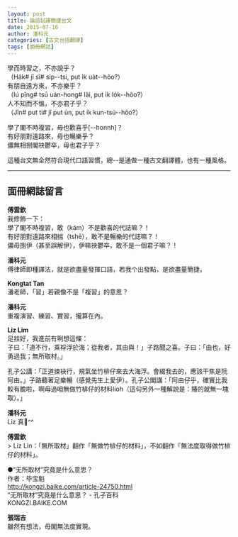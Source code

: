 ```yaml
---
layout: post
title: 論語試譯簡捷台文
date: 2015-07-16
author: 潘科元
categories: [古文台語翻譯]
tags: [面冊網誌]
---
```


學而時習之，不亦說乎？  
（Ha̍k# jî sî# si̍p--tsi, put i̍k ua̍t--hôo?）  
有朋自遠方來，不亦樂乎？  
（Iú pîng# tsū uán-hong# lâi, put i̍k lo̍k--hôo?）  
人不知而不慍，不亦君子乎？  
（Jîn# put ti# jî put ùn, put i̍k kun-tsú--hôo?）

學了閣不時複習，毋也歡喜乎[--honnh]？  
有好朋對遠路來，毋也暢樂乎？  
儂無相捌閣袂鬱卒，毋也君子乎？

這種台文無全然符合現代口語習慣，總--是通做一種古文翻譯體，也有一種風格。

---

## 面冊網誌留言

**傅雲欽**  
我修飾一下：  
學了閣不時複習，敢（kám）不是歡喜的代誌嘛？！  
有好朋對遠路來相揣（tshē），敢不是暢樂的代誌嘛？！  
儂毋捌伊（甚至誤解伊），伊嘛袂鬱卒，敢不是一個君子嘛？！

**潘科元**  
傅律師即種譯法，就是欲盡量發揮口語，若我个出發點，是欲盡量簡捷。

**Kongtat Tan**  
潘老師，「習」若親像不是「複習」的意思？

**潘科元**  
重複演習、練習、實習，攏算在內。

**Liz Lim**  
足拄好，我進前有咧想這條：  
子曰：「道不行，乘桴浮於海；從我者，其由與！」子路聞之喜。子曰：「由也，好勇過我；無所取材。」

孔子公講：「正道捒袂行，規氣坐竹棑仔來去大海浮。會綴我去的，應該干焦是阮阿由。」子路聽著足樂暢（感覺先生上愛伊）。孔子公閣講：「阿由仔乎，確實比我較有膽啦，啊毋過咱無做竹棑仔的材料lioh（這句另外一種解說是：賰的就無一塊取）。」

**潘科元**  
Liz 真𠢕^^

**傅雲欽**  
\> Liz Lin：「無所取材」翻作「無做竹棑仔的材料」，不如翻作「無法度取得做竹棑仔的材料」。

●“无所取材”究竟是什么意思？  
作者：毕宝魁  
http://kongzi.baike.com/article-24750.html  
“无所取材”究竟是什么意思？ - 孔子百科  
KONGZI.BAIKE.COM

**張瑞吉**  
雖然有想法，毋閣無法度實現。
